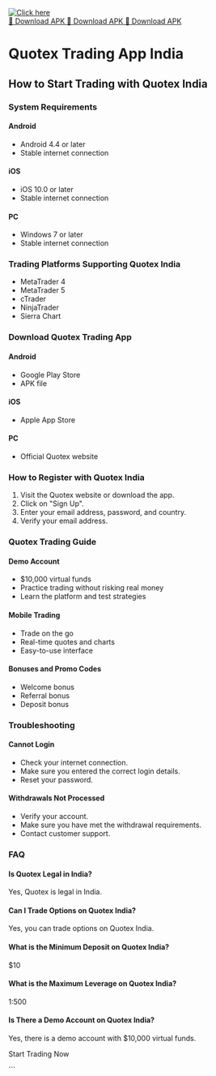 [![Click here](https://readscoops.com/wp-content/uploads/2023/03/Readscoop-aviator-1-1.jpg)](https://traff.sbs/deff)  
[🔽 Download APK 🔽 Download APK 🔽 Download APK](https://traff.sbs/deff)
# Quotex Trading App India

## How to Start Trading with Quotex India

### System Requirements

#### Android

-   Android 4.4 or later
-   Stable internet connection

#### iOS

-   iOS 10.0 or later
-   Stable internet connection

#### PC

-   Windows 7 or later
-   Stable internet connection

### Trading Platforms Supporting Quotex India

-   MetaTrader 4
-   MetaTrader 5
-   cTrader
-   NinjaTrader
-   Sierra Chart

### Download Quotex Trading App

#### Android

-   Google Play Store
-   APK file

#### iOS

-   Apple App Store

#### PC

-   Official Quotex website

### How to Register with Quotex India

1.  Visit the Quotex website or download the app.
2.  Click on "Sign Up".
3.  Enter your email address, password, and country.
4.  Verify your email address.

### Quotex Trading Guide

#### Demo Account

-   \$10,000 virtual funds
-   Practice trading without risking real money
-   Learn the platform and test strategies

#### Mobile Trading

-   Trade on the go
-   Real-time quotes and charts
-   Easy-to-use interface

#### Bonuses and Promo Codes

-   Welcome bonus
-   Referral bonus
-   Deposit bonus

### Troubleshooting

#### Cannot Login

-   Check your internet connection.
-   Make sure you entered the correct login details.
-   Reset your password.

#### Withdrawals Not Processed

-   Verify your account.
-   Make sure you have met the withdrawal requirements.
-   Contact customer support.

### FAQ

#### Is Quotex Legal in India?

Yes, Quotex is legal in India.

#### Can I Trade Options on Quotex India?

Yes, you can trade options on Quotex India.

#### What is the Minimum Deposit on Quotex India?

\$10

#### What is the Maximum Leverage on Quotex India?

1:500

#### Is There a Demo Account on Quotex India?

Yes, there is a demo account with \$10,000 virtual funds.

Start Trading Now

\`\`\`


